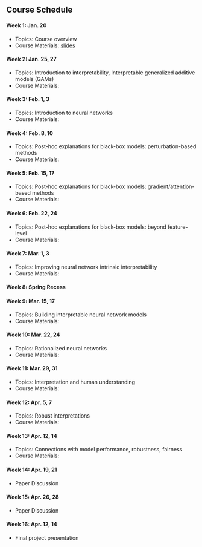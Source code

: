 ## Course Schedule

#### Week 1: Jan. 20
- Topics: Course overview
- Course Materials: [slides](slides/IML_1.pdf)

#### Week 2: Jan. 25, 27
- Topics: Introduction to interpretability, Interpretable generalized additive models (GAMs)
- Course Materials:

#### Week 3: Feb. 1, 3
- Topics: Introduction to neural networks
- Course Materials:

#### Week 4: Feb. 8, 10
- Topics: Post-hoc explanations for black-box models: perturbation-based methods
- Course Materials:

#### Week 5: Feb. 15, 17
- Topics: Post-hoc explanations for black-box models: gradient/attention-based methods
- Course Materials:

#### Week 6: Feb. 22, 24
- Topics: Post-hoc explanations for black-box models: beyond feature-level
- Course Materials:

#### Week 7: Mar. 1, 3
- Topics: Improving neural network intrinsic interpretability
- Course Materials:

#### Week 8: Spring Recess

#### Week 9: Mar. 15, 17
- Topics: Building interpretable neural network models
- Course Materials:

#### Week 10: Mar. 22, 24
- Topics: Rationalized neural networks
- Course Materials:

#### Week 11: Mar. 29, 31
- Topics: Interpretation and human understanding
- Course Materials:

#### Week 12: Apr. 5, 7
- Topics: Robust interpretations
- Course Materials:

#### Week 13: Apr. 12, 14
- Topics: Connections with model performance, robustness, fairness
- Course Materials:

#### Week 14: Apr. 19, 21
- Paper Discussion

#### Week 15: Apr. 26, 28
- Paper Discussion

#### Week 16: Apr. 12, 14
- Final project presentation
